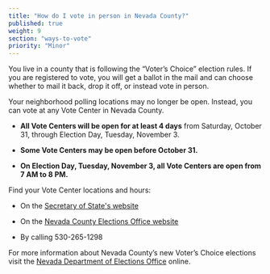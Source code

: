 ```yaml
---
title: "How do I vote in person in Nevada County?"
published: true
weight: 9
section: "ways-to-vote"
priority: "Minor"
---
```


You live in a county that is following the “Voter’s Choice” election rules. If you are registered to vote, you will get a ballot in the mail and can choose whether to mail it back, drop it off, or instead vote in person.

Your neighborhood polling locations may no longer be open. Instead, you can vote at any Vote Center in Nevada County.   

- **All Vote Centers will be open for at least 4 days** from Saturday, October 31, through Election Day, Tuesday, November 3. 

- **Some Vote Centers may be open before October 31.** 

- **On Election Day, Tuesday, November 3, all Vote Centers are open from 7 AM to 8 PM.** 

Find your Vote Center locations and hours:  

- On the [Secretary of State's website](https://caearlyvoting.sos.ca.gov/)  

- On the [Nevada County Elections Office website](https://mynevadacounty.com/2898/Vote-Center-Locations) 

- By calling 530-265-1298      

For more information about Nevada County’s new Voter’s Choice elections visit the [Nevada Department of Elections Office](https://www.mynevadacounty.com/2320/Voters-Choice-Act) online.
